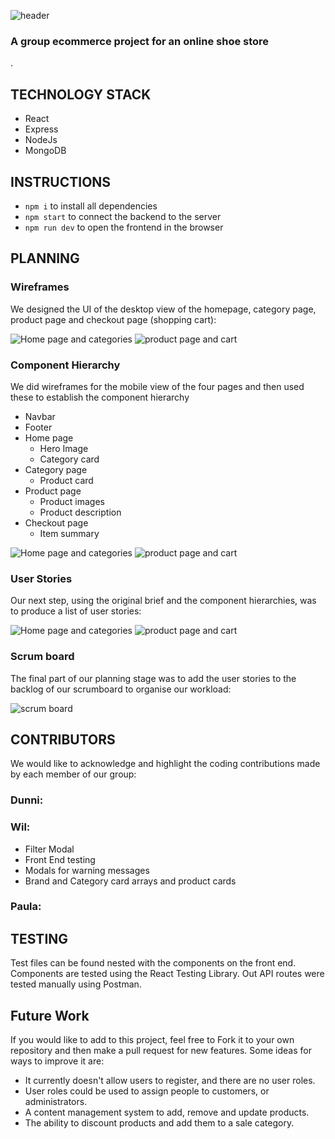 
![header ](front-end/src/assets/readMe-images/readMeHeader.png)
### A group ecommerce project for an online shoe store
.
## TECHNOLOGY STACK
- React
- Express
- NodeJs
- MongoDB 

## INSTRUCTIONS
- `npm i` to install all dependencies
- `npm start` to connect the backend to the server
- `npm run dev` to open the frontend in the browser
## PLANNING
### Wireframes
We designed the UI of the desktop view of the homepage, category page, product page and checkout page (shopping cart):

![Home page and categories ](front-end/src/assets/readMe-images/wireframes1.png)
![product page and cart ](front-end/src/assets/readMe-images/wireframes2.png)

### Component Hierarchy
We did wireframes for the mobile view of the four pages and then used these to establish the component hierarchy

- Navbar
- Footer
- Home page
  - Hero Image
  - Category card
- Category page
  - Product card
- Product page
  - Product images
  - Product description
- Checkout page
  - Item summary

![Home page and categories ](front-end/src/assets/readMe-images/hierarchy1.png)
![product page and cart ](front-end/src/assets/readMe-images/hierarchy2.png)

### User Stories
Our next step, using the original brief and the component hierarchies, was to produce a list of user stories:

![Home page and categories ](front-end/src/assets/readMe-images/userStories1.png)
![product page and cart ](front-end/src/assets/readMe-images/userStories2.png)

### Scrum board
The final part of our planning stage was to add the user stories to the backlog of our scrumboard to organise our workload:

![scrum board ](front-end/src/assets/readMe-images/scrumboard.png)

## CONTRIBUTORS
We would like to acknowledge and highlight the coding contributions made by each member of our group:
### Dunni:

### Wil:
- Filter Modal
- Front End testing
- Modals for warning messages
- Brand and Category card arrays and product cards
### Paula:

## TESTING
Test files can be found nested with the components on the front end. Components are tested using the React Testing Library. Out API routes were tested manually using Postman.

## Future Work
If you would like to add to this project, feel free to Fork it to your own repository and then make a pull request for new features.
Some ideas for ways to improve it are:
- It currently doesn't allow users to register, and there are no user roles.
- User roles could be used to assign people to customers, or administrators.
- A content management system to add, remove and update products.
- The ability to discount products and add them to a sale category.
